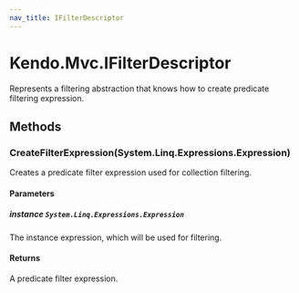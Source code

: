 ```yaml
---
nav_title: IFilterDescriptor
---
```


# Kendo.Mvc.IFilterDescriptor
Represents a filtering abstraction that knows how to create predicate filtering expression.




## Methods


### CreateFilterExpression(System.Linq.Expressions.Expression)
Creates a predicate filter expression used for collection filtering.


#### Parameters

##### instance `System.Linq.Expressions.Expression`
The instance expression, which will be used for filtering.



#### Returns
A predicate filter expression.




